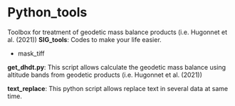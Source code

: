 # Python_tools

Toolbox for treatment of geodetic mass balance products (i.e. Hugonnet et al. (2021))
**SIG_tools**: Codes to make your life easier.
- mask_tiff

**get_dhdt.py**: This script allows calculate the geodetic mass balance using altitude bands from geodetic products (i.e. Hugonnet et al. (2021))

**text_replace**: This python script allows replace text in several data at same time. 
